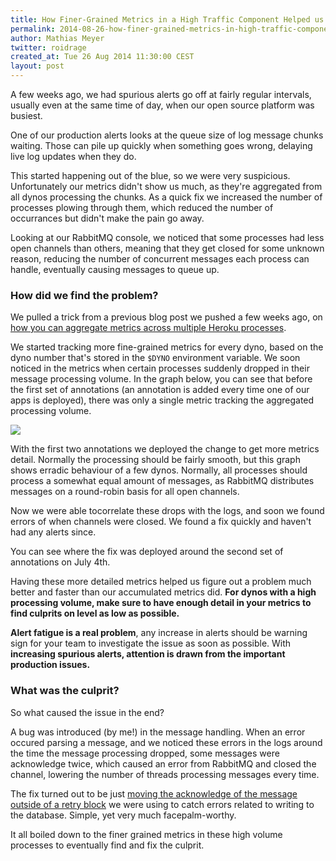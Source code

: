 ```yaml
---
title: How Finer-Grained Metrics in a High Traffic Component Helped us Uncover a Code Bug
permalink: 2014-08-26-how-finer-grained-metrics-in-high-traffic-component-helped-uncover-bug
author: Mathias Meyer
twitter: roidrage
created_at: Tue 26 Aug 2014 11:30:00 CEST
layout: post
---
```

A few weeks ago, we had spurious alerts go off at fairly regular intervals,
usually even at the same time of day, when our open source platform was busiest.

One of our production alerts looks at the queue size of log message chunks
waiting. Those can pile up quickly when something goes wrong, delaying live log
updates when they do.

This started happening out of the blue, so we were very suspicious.
Unfortunately our metrics didn't show us much, as they're aggregated from all
dynos processing the chunks. As a quick fix we increased the number of processes
plowing through them, which reduced the number of occurrances but didn't make
the pain go away.

Looking at our RabbitMQ console, we noticed that some processes had less open
channels than others, meaning that they get closed for some unknown reason,
reducing the number of concurrent messages each process can handle, eventually
causing messages to queue up.

### How did we find the problem?

We pulled a trick from a previous blog post we pushed a few weeks ago, on [how
you can aggregate metrics across multiple Heroku
processes](http://blog.travis-ci.com/2014-07-08-three-ways-to-aggregate-metrics-on-heroku/).

We started tracking more fine-grained metrics for every dyno, based on the dyno
number that's stored in the `$DYNO` environment variable. We soon noticed in the
metrics when certain processes suddenly dropped in their message processing
volume. In the graph below, you can see that before the first set of annotations
(an annotation is added every time one of our apps is deployed), there was only
a single metric tracking the aggregated processing volume.

![](http://s3itch.paperplanes.de/BsACCKLCYAAmiEC-large.jpeg_2014-08-25_13-45-55_2014-08-25_13-49-39.jpg)

With the first two annotations we deployed the change to get more metrics
detail. Normally the processing should be fairly smooth, but this graph shows
erradic behaviour of a few dynos. Normally, all processes should process a
somewhat equal amount of messages, as RabbitMQ distributes messages on a
round-robin basis for all open channels.

Now we were able tocorrelate these drops with the logs, and soon we found errors
of when channels were closed. We found a fix quickly and haven't had any alerts
since.

You can see where the fix was deployed around the second set of annotations on
July 4th. 

Having these more detailed metrics helped us figure out a problem much better
and faster than our accumulated metrics did. **For dynos with a high processing
volume, make sure to have enough detail in your metrics to find culprits on
level as low as possible.**

**Alert fatigue is a real problem**, any increase in alerts should be warning
sign for your team to investigate the issue as soon as possible. With
**increasing spurious alerts, attention is drawn from the important production
issues.**

### What was the culprit?

So what caused the issue in the end?

A bug was introduced (by me!) in the message handling. When an error occured
parsing a message, and we noticed these errors in the logs around the time the
message processing dropped, some messages were acknowledge twice, which caused
an error from RabbitMQ and closed the channel, lowering the number of threads
processing messages every time.

The fix turned out to be just [moving the acknowledge of the message outside of
a retry
block](https://github.com/travis-ci/travis-logs/commit/a5b67d6bf7201ae9490b1324951af04ae05cade7)
we were using to catch errors related to writing to the database. Simple, yet
very much facepalm-worthy.

It all boiled down to the finer grained metrics in these high volume processes
to eventually find and fix the culprit.
